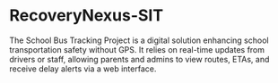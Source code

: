 # RecoveryNexus-SIT
The School Bus Tracking Project is a digital solution enhancing school transportation safety without GPS. It relies on real-time updates from drivers or staff, allowing parents and admins to view routes, ETAs, and receive delay alerts via a web interface. 
